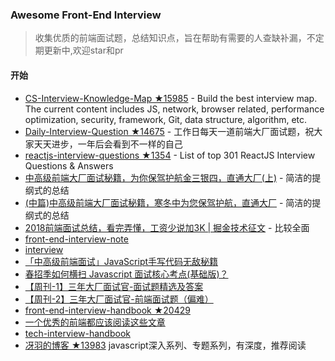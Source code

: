 ### Awesome Front-End Interview

> 收集优质的前端面试题，总结知识点，旨在帮助有需要的人查缺补漏，不定期更新中,欢迎star和pr

#### 开始
- [CS-Interview-Knowledge-Map ★15985](https://github.com/InterviewMap/CS-Interview-Knowledge-Map) - Build the best interview map. The current content includes JS, network, browser related, performance optimization, security, framework, Git, data structure, algorithm, etc. 
- [Daily-Interview-Question ★14675](https://github.com/Advanced-Frontend/Daily-Interview-Question) - 工作日每天一道前端大厂面试题，祝大家天天进步，一年后会看到不一样的自己
- [reactjs-interview-questions ★1354](https://github.com/semlinker/reactjs-interview-questions) - List of top 301 ReactJS Interview Questions & Answers
- [中高级前端大厂面试秘籍，为你保驾护航金三银四，直通大厂(上)](https://juejin.im/post/5c64d15d6fb9a049d37f9c20) - 简洁的提纲式的总结
- [(中篇)中高级前端大厂面试秘籍，寒冬中为您保驾护航，直通大厂](https://juejin.im/post/5c92f499f265da612647b754) - 简洁的提纲式的总结
- [2018前端面试总结，看完弄懂，工资少说加3K | 掘金技术征文](https://juejin.im/post/5b94d8965188255c5a0cdc02) - 比较全面
- [front-end-interview-note](https://github.com/YOLO0927/front-end-interview-note)
- [interview](https://github.com/revanli/interview)
- [「中高级前端面试」JavaScript手写代码无敌秘籍](https://juejin.im/post/5c9c3989e51d454e3a3902b6)
- [春招季如何横扫 Javascript 面试核心考点(基础版)？](https://juejin.im/post/5c6ad9fde51d453c356e37d1)
- [【周刊-1】三年大厂面试官-面试题精选及答案](https://juejin.im/post/5ca9de22e51d452b5372ed90)
- [【周刊-2】三年大厂面试官-前端面试题（偏难）](https://juejin.im/post/5cb0315f518825215e61ec14)
- [front-end-interview-handbook ★20429](https://github.com/yangshun/front-end-interview-handbook)
- [一个优秀的前端都应该阅读这些文章](https://github.com/Nealyang/PersonalBlog/issues/48)
- [tech-interview-handbook](tech-interview-handbook)
- [冴羽的博客 ★13983](https://github.com/mqyqingfeng/Blog)  javascript深入系列、专题系列，有深度，推荐阅读